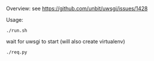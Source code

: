 
Overview: see https://github.com/unbit/uwsgi/issues/1428

Usage:

    ./run.sh

wait for uwsgi to start
(will also create virtualenv)

    ./req.py
